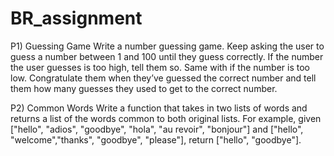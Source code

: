 # BR_assignment

P1) Guessing Game
Write a number guessing game. Keep asking the user to guess a number between 1 and 100 until they guess correctly. If the number the user guesses is too high, tell them so. Same with if the number is too low. Congratulate them when they’ve guessed the correct number and tell them how many guesses they used to get to the correct number.

P2) Common Words
Write a function that takes in two lists of words and returns a list of the words common to both original lists.
For example, given ["hello", "adios", "goodbye", "hola", "au revoir", "bonjour"] and ["hello", "welcome","thanks", "goodbye", "please"], return ["hello", "goodbye"].
